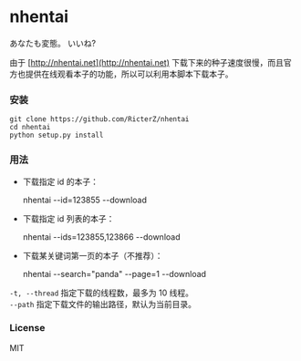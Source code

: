 nhentai
=======
あなたも変態。 いいね?  

由于 [http://nhentai.net](http://nhentai.net) 下载下来的种子速度很慢，而且官方也提供在线观看本子的功能，所以可以利用本脚本下载本子。
### 安装

    git clone https://github.com/RicterZ/nhentai
    cd nhentai
    python setup.py install
    

### 用法
+ 下载指定 id 的本子：

    nhentai --id=123855 --download


+ 下载指定 id 列表的本子：

    nhentai --ids=123855,123866 --download
    

+ 下载某关键词第一页的本子（不推荐）：

    nhentai --search="panda" --page=1 --download


`-t, --thread` 指定下载的线程数，最多为 10 线程。  
`--path` 指定下载文件的输出路径，默认为当前目录。  

### License  
MIT